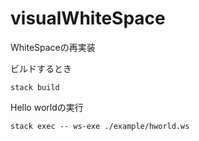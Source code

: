 # visualWhiteSpace
WhiteSpaceの再実装

ビルドするとき
```
stack build
```

Hello worldの実行
```
stack exec -- ws-exe ./example/hworld.ws
```

